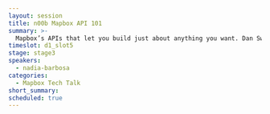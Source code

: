 ```yaml
---
layout: session
title: n00b Mapbox API 101
summary: >-
  Mapbox’s APIs that let you build just about anything you want. Dan Swick and Nadia Barbosa from Mapbox give an overview of the Mapbox stack and key APIs.
timeslot: d1_slot5
stage: stage3
speakers:
  - nadia-barbosa
categories:
  - Mapbox Tech Talk
short_summary:
scheduled: true
---
```


